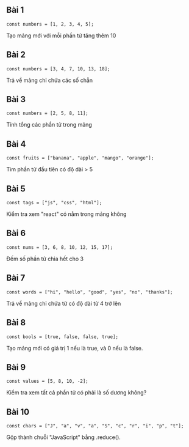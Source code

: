 ## Bài 1

```
const numbers = [1, 2, 3, 4, 5];
```

Tạo mảng mới với mỗi phần tử tăng thêm 10

## Bài 2

```
const numbers = [3, 4, 7, 10, 13, 18];
```

Trả về mảng chỉ chứa các số chẵn

## Bài 3

```
const numbers = [2, 5, 8, 11];
```

Tính tổng các phần tử trong mảng

## Bài 4

```
const fruits = ["banana", "apple", "mango", "orange"];
```

Tìm phần tử đầu tiên có độ dài > 5

## Bài 5

```
const tags = ["js", "css", "html"];
```

Kiểm tra xem "react" có nằm trong mảng không

## Bài 6

```
const nums = [3, 6, 8, 10, 12, 15, 17];
```

Đếm số phần tử chia hết cho 3

## Bài 7

```
const words = ["hi", "hello", "good", "yes", "no", "thanks"];
```

Trả về mảng chỉ chứa từ có độ dài từ 4 trở lên

## Bài 8

```
const bools = [true, false, false, true];
```

Tạo mảng mới có giá trị 1 nếu là true, và 0 nếu là false.

## Bài 9

```
const values = [5, 8, 10, -2];
```

Kiểm tra xem tất cả phần tử có phải là số dương không?

## Bài 10

```
const chars = ["J", "a", "v", "a", "S", "c", "r", "i", "p", "t"];
```

Gộp thành chuỗi "JavaScript" bằng .reduce().
